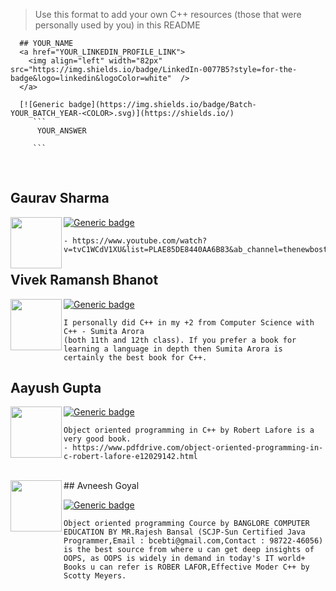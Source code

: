   > Use this format to add your own C++ resources (those that were personally used by you) in this README
  ```
    ## YOUR_NAME
    <a href="YOUR_LINKEDIN_PROFILE_LINK">
      <img align="left" width="82px" src="https://img.shields.io/badge/LinkedIn-0077B5?style=for-the-badge&logo=linkedin&logoColor=white"  />
    </a>

    [![Generic badge](https://img.shields.io/badge/Batch-YOUR_BATCH_YEAR-<COLOR>.svg)](https://shields.io/)
       ```
        YOUR_ANSWER

       ```  
  ```
<br />

## Gaurav Sharma
<a href="https://www.linkedin.com/in/gaurav-sharma-0828a916a/">
  <img align="left" width="82px" src="https://img.shields.io/badge/LinkedIn-0077B5?style=for-the-badge&logo=linkedin&logoColor=white"  />
</a>

[![Generic badge](https://img.shields.io/badge/Batch-2022-<COLOR>.svg)](https://shields.io/)
```
- https://www.youtube.com/watch?v=tvC1WCdV1XU&list=PLAE85DE8440AA6B83&ab_channel=thenewboston
```

## Vivek Ramansh Bhanot
<a href="https://www.linkedin.com/in/vivek-ramansh-bhanot/">
  <img align="left" width="82px" src="https://img.shields.io/badge/LinkedIn-0077B5?style=for-the-badge&logo=linkedin&logoColor=white"  />
</a>

[![Generic badge](https://img.shields.io/badge/Batch-2021-<COLOR>.svg)](https://shields.io/)
 ```
I personally did C++ in my +2 from Computer Science with C++ - Sumita Arora
(both 11th and 12th class). If you prefer a book for learning a language in depth then Sumita Arora is certainly the best book for C++.
 ```



## Aayush Gupta
<a href="https://www.linkedin.com/in/aayush-gupta-721360192/">
  <img align="left" width="82px" src="https://img.shields.io/badge/LinkedIn-0077B5?style=for-the-badge&logo=linkedin&logoColor=white"  />
</a>

[![Generic badge](https://img.shields.io/badge/Batch-2023-<COLOR>.svg)](https://shields.io/)
```
Object oriented programming in C++ by Robert Lafore is a very good book.
- https://www.pdfdrive.com/object-oriented-programming-in-c-robert-lafore-e12029142.html
``` 
 <br />
 ## Avneesh Goyal
<a href="https://www.linkedin.com/in/avneesh-goyal-8073a5206/">
  <img align="left" width="82px" src="https://img.shields.io/badge/LinkedIn-0077B5?style=for-the-badge&logo=linkedin&logoColor=white"  />
</a>

[![Generic badge](https://img.shields.io/badge/Batch-2023-<COLOR>.svg)](https://shields.io/)
```
Object oriented programming Cource by BANGLORE COMPUTER EDUCATION BY MR.Rajesh Bansal (SCJP-Sun Certified Java Programmer,Email : bcebti@gmail.com,Contact : 98722-46056) is the best source from where u can get deep insights of OOPS, as OOPS is widely in demand in today's IT world+ Books u can refer is ROBER LAFOR,Effective Moder C++ by Scotty Meyers.
``` 
 <br />
 
 
